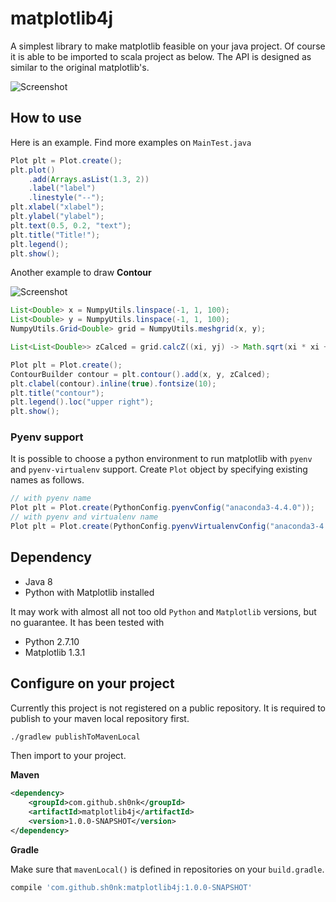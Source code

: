 # matplotlib4j

A simplest library to make matplotlib feasible on your java project. Of course it is able to be imported to scala project as below. The API is designed as similar to the original matplotlib's.

![Screenshot](https://user-images.githubusercontent.com/6478810/31043250-bdacdd12-a5f3-11e7-88ee-0e91c851c6f7.png)

## How to use

Here is an example. Find more examples on `MainTest.java`

```java
Plot plt = Plot.create();
plt.plot()
    .add(Arrays.asList(1.3, 2))
    .label("label")
    .linestyle("--");
plt.xlabel("xlabel");
plt.ylabel("ylabel");
plt.text(0.5, 0.2, "text");
plt.title("Title!");
plt.legend();
plt.show();
```

Another example to draw **Contour**

![Screenshot](https://user-images.githubusercontent.com/6478810/31847390-d2422f2a-b656-11e7-9fca-d503cd70a253.png)

```java
List<Double> x = NumpyUtils.linspace(-1, 1, 100);
List<Double> y = NumpyUtils.linspace(-1, 1, 100);
NumpyUtils.Grid<Double> grid = NumpyUtils.meshgrid(x, y);

List<List<Double>> zCalced = grid.calcZ((xi, yj) -> Math.sqrt(xi * xi + yj * yj));

Plot plt = Plot.create();
ContourBuilder contour = plt.contour().add(x, y, zCalced);
plt.clabel(contour).inline(true).fontsize(10);
plt.title("contour");
plt.legend().loc("upper right");
plt.show();
```

### Pyenv support

It is possible to choose a python environment to run matplotlib with `pyenv` and `pyenv-virtualenv` support. Create `Plot` object by specifying existing names as follows.

```java
// with pyenv name
Plot plt = Plot.create(PythonConfig.pyenvConfig("anaconda3-4.4.0"));
// with pyenv and virtualenv name
Plot plt = Plot.create(PythonConfig.pyenvVirtualenvConfig("anaconda3-4.4.0", "env_plot"));
```

## Dependency

* Java 8
* Python with Matplotlib installed

It may work with almost all not too old `Python` and `Matplotlib` versions, but no guarantee. It has been tested with 

* Python 2.7.10
* Matplotlib 1.3.1

## Configure on your project

Currently this project is not registered on a public repository. It is required to publish to your maven local repository first.

```bash
./gradlew publishToMavenLocal
```

Then import to your project.

**Maven**

```xml
<dependency>
    <groupId>com.github.sh0nk</groupId>
    <artifactId>matplotlib4j</artifactId>
    <version>1.0.0-SNAPSHOT</version>
</dependency>
```

**Gradle**

Make sure that `mavenLocal()` is defined in repositories on your `build.gradle`.

```groovy
compile 'com.github.sh0nk:matplotlib4j:1.0.0-SNAPSHOT'
```